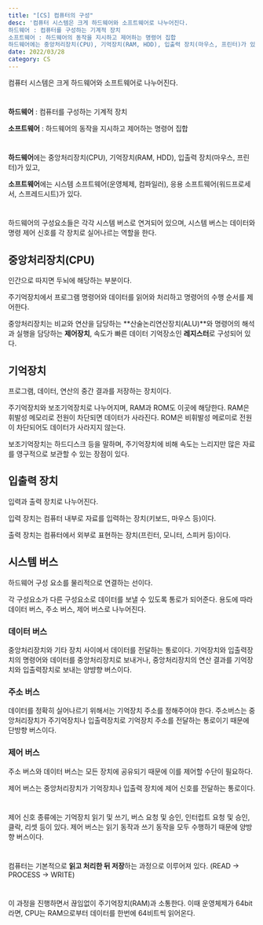 ```yaml
---
title: "[CS] 컴퓨터의 구성"
desc: '컴퓨터 시스템은 크게 하드웨어와 소프트웨어로 나누어진다.
하드웨어 : 컴퓨터를 구성하는 기계적 장치
소프트웨어 : 하드웨어의 동작을 지시하고 제어하는 명령어 집합
하드웨어에는 중앙처리장치(CPU), 기억장치(RAM, HDD), 입출력 장치(마우스, 프린터)가 있고'
date: 2022/03/28
category: CS
---
```


컴퓨터 시스템은 크게 하드웨어와 소프트웨어로 나누어진다.
#
**하드웨어** : 컴퓨터를 구성하는 기계적 장치

**소프트웨어** : 하드웨어의 동작을 지시하고 제어하는 명령어 집합
#
**하드웨어**에는 중앙처리장치(CPU), 기억장치(RAM, HDD), 입출력 장치(마우스, 프린터)가 있고,

**소프트웨어**에는 시스템 소프트웨어(운영체제, 컴파일러), 응용 소프트웨어(워드프로세서, 스프레드시트)가 있다.
#
하드웨어의 구성요소들은 각각 시스템 버스로 연겨되어 있으며, 시스템 버스는 데이터와 명령 제어 신호를 각 장치로 실어나르는 역할을 한다.

## 중앙처리장치(CPU)
인간으로 따지면 두뇌에 해당하는 부분이다. 

주기억장치에서 프로그램 명령어와 데이터를 읽어와 처리하고 명령어의 수행 순서를 제어한다.

중앙처리장치는 비교와 연산을 담당하는 **산술논리연산장치(ALU)**와 명령어의 해석과 실행을 담당하는 **제어장치**, 속도가 빠른 데이터 기억장소인 **레지스터**로 구성되어 있다.

## 기억장치
프로그램, 데이터, 연산의 중간 결과를 저장하는 장치이다.

주기억장치와 보조기억장치로 나누어지며, RAM과 ROM도 이곳에 해당한다.
RAM은 휘발성 메모리로 전원이 차단되면 데이터가 사라진다.
ROM은 비휘발성 메로미로 전원이 차단되어도 데이터가 사라지지 않는다.

보조기억장치는 하드디스크 등을 말하며, 주기억장치에 비해 속도는 느리지만 많은 자료를 영구적으로 보관할 수 있는 장점이 있다.

## 입출력 장치
입력과 출력 장치로 나누어진다.

입력 장치는 컴퓨터 내부로 자료를 입력하는 장치(키보드, 마우스 등)이다.

출력 장치는 컴퓨터에서 외부로 표현하는 장치(프린터, 모니터, 스피커 등)이다.

## 시스템 버스
하드웨어 구성 요소를 물리적으로 연결하는 선이다.

각 구성요소가 다른 구성요소로 데이터를 보낼 수 있도록 통로가 되어준다.
용도에 따라 데이터 버스, 주소 버스, 제어 버스로 나누어진다.

### 데이터 버스
중앙처리장치와 기타 장치 사이에서 데이터를 전달하는 통로이다.
기억장치와 입출력장치의 명령어와 데이터를 중앙처리장치로 보내거나, 중앙처리장치의 연산 결과를 기억장치와 입출력장치로 보내는 양뱡향 버스이다.

### 주소 버스
데이터를 정확히 실어나르기 위해서는 기억장치 주소를 정해주어야 한다.
주소버스는 중앙처리장치가 주기억장치나 입출력장치로 기억장치 주소를 전달하는 통로이기 때문에 단방향 버스이다.

### 제어 버스
주소 버스와 데이터 버스는 모든 장치에 공유되기 때문에 이를 제어할 수단이 필요하다.

제어 버스는 중앙처리장치가 기억장치나 입출력 장치에 제어 신호를 전달하는 통로이다.
#
제어 신호 종류에는 기억장치 읽기 및 쓰기, 버스 요청 및 승인, 인터럽트 요청 및 승인, 클락, 리셋 등이 있다.
제어 버스는 읽기 동작과 쓰기 동작을 모두 수행하기 때문에 양방향 버스이다.
#
컴퓨터는 기본적으로 **읽고 처리한 뒤 저장**하는 과정으로 이루어져 있다.
(READ -> PROCESS -> WRITE)
#
이 과정을 진행하면서 끊임없이 주기억장치(RAM)과 소통한다.
이때 운영체제가 64bit라면, CPU는 RAM으로부터 데이터를 한번에 64비트씩 읽어온다.


